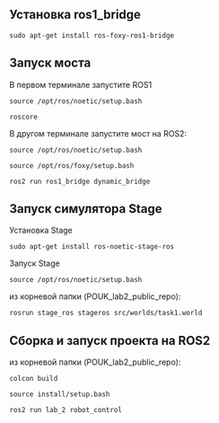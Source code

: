 ## Установка ros1_bridge

```sudo apt-get install ros-foxy-ros1-bridge```

## Запуск моста
В первом терминале запустите ROS1

```source /opt/ros/noetic/setup.bash```

```roscore```

В другом терминале запустите мост на ROS2:

```source /opt/ros/noetic/setup.bash```

```source /opt/ros/foxy/setup.bash```

```ros2 run ros1_bridge dynamic_bridge```


## Запуск симулятора Stage
Установка Stage

```sudo apt-get install ros-noetic-stage-ros```

Запуск Stage

```source /opt/ros/noetic/setup.bash```

из корневой папки (POUK_lab2_public_repo):

```rosrun stage_ros stageros src/worlds/task1.world```

## Сборка и запуск проекта на ROS2
из корневой папки (POUK_lab2_public_repo):

```colcon build```

```source install/setup.bash```

```ros2 run lab_2 robot_control```

